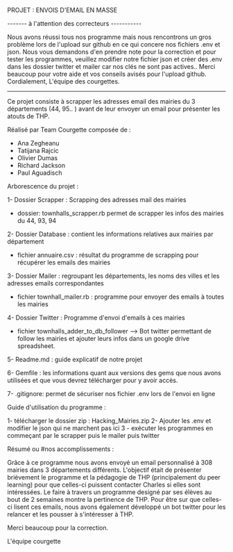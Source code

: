 PROJET : ENVOIS D'EMAIL EN MASSE

------- à l'attention des correcteurs -----------

Nous avons réussi tous nos programme mais nous rencontrons un gros problème lors de l'upload sur github en ce qui concere nos fichiers .env et json.
Nous vous demandons d'en prendre note pour la correction et pour tester les programmes, veuillez modifier notre fichier json et créer des .env dans les dossier twitter et mailer car nos clés ne sont pas actives..
Merci beaucoup pour votre aide et vos conseils avisés pour l'upload github.
Cordialement,
L'équipe des courgettes.

------------------------------------------------

Ce projet consiste à scrapper les adresses email des mairies du 3 départements (44, 95.. ) avant de leur envoyer un email pour présenter les atouts de THP.


Réalisé par Team Courgette composée de : 
- Ana Zegheanu
- Tatijana Rajcic
- Olivier Dumas
- Richard Jackson
- Paul Aguadisch


Arborescence du projet :

1- Dossier Scrapper : Scrapping des adresses mail des mairies
- dossier: townhalls_scrapper.rb
permet de scrapper les infos des mairies du 44, 93, 94

2- Dossier Database : contient les informations relatives aux mairies par département
- fichier annuaire.csv : résultat du programme de scrapping pour récupérer les emails des mairies

3- Dossier Mailer : regroupant les départements, les noms des villes et les adresses emails correspondantes
- fichier townhall_mailer.rb : programme pour envoyer des emails à toutes les mairies


4- Dossier Twitter : Programme d'envoi d'emails à ces mairies
- fichier townhalls_adder_to_db_follower --> Bot twitter permettant de follow les mairies et ajouter leurs infos dans un google drive spreadsheet.

5- Readme.md : guide explicatif de notre projet

6- Gemfile : les informations quant aux versions des gems que nous avons utilisées et que vous devrez télécharger pour y avoir accès.

7- .gitignore: permet de sécuriser nos fichier .env lors de l'envoi en ligne

Guide d'utilisation du programme :

1- télécharger le dossier zip : Hacking_Mairies.zip
2- Ajouter les .env et modifier le json qui ne marchent pas ici
3 - exécuter les programmes en commeçant par le scrapper puis le mailer puis twitter


Résumé ou #nos accomplissements :

Grâce à ce programme nous avons envoyé un email personnalisé à 308 mairies dans 3 départements différents.
L'objectif était de présenter brièvement le programme et la pédagogie de THP (principalement du peer learning) pour que celles-ci puissent contacter Charles si elles sont intéressées. Le faire à travers un programme designé par ses élèves au bout de 2 semaines montre la pertinence de THP.
Pour être sur que celles-ci lisent ces emails, nous avons également développé un bot twitter pour les relancer et les pousser à s'intéresser à THP.

Merci beaucoup pour la correction.

L'équipe courgette

